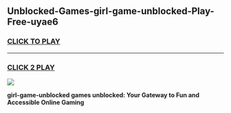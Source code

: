 
## Unblocked-Games-girl-game-unblocked-Play-Free-uyae6
<h3>
<a href="https://premium76.site?title=girl-game-unblocked&ref=15A">CLICK TO PLAY</a></h3>
<hr>

<h3>
<a href="https://premium76.site?title=girl-game-unblocked&ref=15A">CLICK 2 PLAY</a>
  
</h3>

<a href="https://premium76.site?title=girl-game-unblocked&ref=15A"><img src="https://clearcache.store/games.png"></a>


**girl-game-unblocked games unblocked: Your Gateway to Fun and Accessible Online Gaming**
